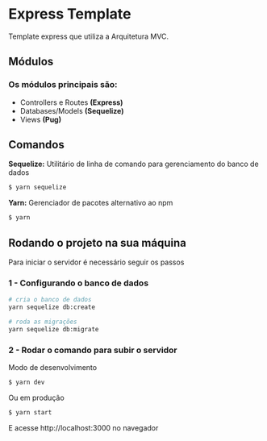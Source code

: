# Express Template

Template express que utiliza a Arquitetura MVC.

## Módulos
### Os módulos principais são:
  - Controllers e Routes **(Express)**
  - Databases/Models **(Sequelize)**
  - Views **(Pug)**

## Comandos

**Sequelize:** Utilitário de linha de comando para gerenciamento do banco de dados
```bash
$ yarn sequelize
```

**Yarn:** Gerenciador de pacotes alternativo ao npm
```bash
$ yarn 
```

## Rodando o projeto na sua máquina
Para iniciar o servidor é necessário seguir os passos

### 1 - Configurando o banco de dados
```bash
# cria o banco de dados
yarn sequelize db:create

# roda as migrações
yarn sequelize db:migrate
```
### 2 - Rodar o comando para subir o servidor 
Modo de desenvolvimento
```bash
$ yarn dev
```
Ou em produção
```bash
$ yarn start
```

E acesse http://localhost:3000 no navegador
